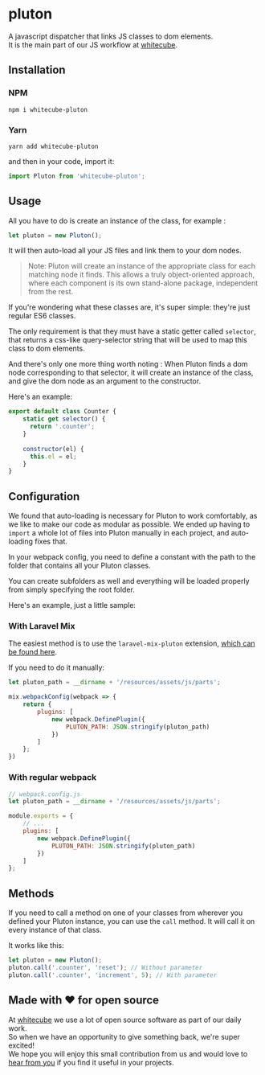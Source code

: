# pluton
A javascript dispatcher that links JS classes to dom elements.  
It is the main part of our JS workflow at [whitecube](https://www.whitecube.be).

## Installation

### NPM
`npm i whitecube-pluton`

### Yarn
`yarn add whitecube-pluton`

and then in your code, import it:

```js
import Pluton from 'whitecube-pluton';
```

## Usage
All you have to do is create an instance of the class, for example :

```js
let pluton = new Pluton();
```

It will then auto-load all your JS files and link them to your dom nodes.

> Note: Pluton will create an instance of the appropriate class for each matching node it finds. This allows a truly object-oriented approach, where each component is its own stand-alone package, independent from the rest.

If you're wondering what these classes are, it's super simple: they're just regular ES6 classes.

The only requirement is that they must have a static getter called `selector`, that returns a css-like query-selector string that will be used to map this class to dom elements.

And there's only one more thing worth noting : When Pluton finds a dom node corresponding to that selector, it will create an instance of the class, and give the dom node as an argument to the constructor.

Here's an example:

```js
export default class Counter {
    static get selector() {
      return '.counter';
    }
    
    constructor(el) {
      this.el = el;
    }
}
```


## Configuration
We found that auto-loading is necessary for Pluton to work comfortably, as we like to make our code as modular as possible. We ended up having to `import` a whole lot of files into Pluton manually in each project, and auto-loading fixes that.

In your webpack config, you need to define a constant with the path to the folder that contains all your Pluton classes.  

You can create subfolders as well and everything will be loaded properly from simply specifying the root folder.

Here's an example, just a little sample:

### With Laravel Mix
The easiest method is to use the `laravel-mix-pluton` extension, [which can be found here](https://github.com/voidgraphics/laravel-mix-pluton).

If you need to do it manually:
```js
let pluton_path = __dirname + '/resources/assets/js/parts';

mix.webpackConfig(webpack => {
    return {
        plugins: [
            new webpack.DefinePlugin({
                PLUTON_PATH: JSON.stringify(pluton_path)
            })
        ]
    };
})
```

### With regular webpack
```js
// webpack.config.js
let pluton_path = __dirname + '/resources/assets/js/parts';

module.exports = {
    // ...
    plugins: [
        new webpack.DefinePlugin({
            PLUTON_PATH: JSON.stringify(pluton_path)
        })
    ]
};
```



## Methods
If you need to call a method on one of your classes from wherever you defined your Pluton instance, you can use the `call` method. It will call it on every instance of that class.

It works like this: 
```js
let pluton = new Pluton();
pluton.call('.counter', 'reset'); // Without parameter
pluton.call('.counter', 'increment', 5); // With parameter
```


## Made with ❤️ for open source
At [whitecube](https://www.whitecube.be) we use a lot of open source software as part of our daily work.  
So when we have an opportunity to give something back, we're super excited!  
We hope you will enjoy this small contribution from us and would love to [hear from you](mailto:hello@whitecube.be) if you find it useful in your projects.

